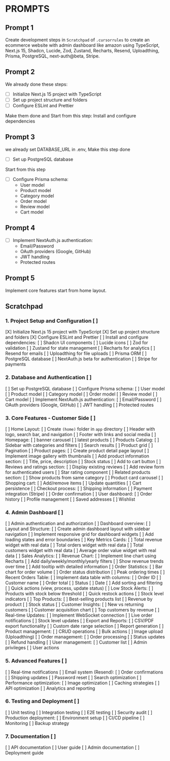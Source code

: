 # PROMPTS

## Prompt 1

Create development steps in `Scratchpad` of `.cursorrules` to create an ecommerce website with admin dashboard like amazon using TypeScript, Next.js 15, Shadcn, Lucide, Zod, Zustand, Recharts, Resend, Uploadthing, Prisma, PostgreSQL, next-auth@beta, Stripe.

## Prompt 2

We already done these steps:

- [ ] Initialize Next.js 15 project with TypeScript
- [ ] Set up project structure and folders
- [ ] Configure ESLint and Prettier

Make them done and Start from this step:
Install and configure dependencies

## Prompt 3

we already set DATABASE_URL in .env, Make this step done

- [ ] Set up PostgreSQL database

Start from this step

- [ ] Configure Prisma schema:
  - User model
  - Product model
  - Category model
  - Order model
  - Review model
  - Cart model

## Prompt 4

- [ ] Implement NextAuth.js authentication:
  - Email/Password
  - OAuth providers (Google, GitHub)
  - JWT handling
  - Protected routes

## Prompt 5

Implement core features start from home layout.

## Scratchpad

### 1. Project Setup and Configuration [ ]

[X] Initialize Next.js 15 project with TypeScript
[X] Set up project structure and folders
[X] Configure ESLint and Prettier
[ ] Install and configure dependencies:
  [ ] Shadcn UI components
  [ ] Lucide icons
  [ ] Zod for validation
  [ ] Zustand for state management
  [ ] Recharts for analytics
  [ ] Resend for emails
  [ ] Uploadthing for file uploads
  [ ] Prisma ORM
  [ ] PostgreSQL database
  [ ] NextAuth.js beta for authentication
  [ ] Stripe for payments

### 2. Database and Authentication [ ]

[ ] Set up PostgreSQL database
[ ] Configure Prisma schema:
  [ ] User model
  [ ] Product model
  [ ] Category model
  [ ] Order model
  [ ] Review model
  [ ] Cart model
[ ] Implement NextAuth.js authentication:
  [ ] Email/Password
  [ ] OAuth providers (Google, GitHub)
  [ ] JWT handling
  [ ] Protected routes

### 3. Core Features - Customer Side [ ]

[ ] Home Layout:
  [ ] Create `(home)` folder in `app` directory
  [ ] Header with logo, search bar, and navigation
  [ ] Footer with links and social media
[ ] Homepage:
  [ ] banner carousel
  [ ] latest products
[ ] Products Catalog:
  [ ] Sidebar with categories and filters
  [ ] Search results
  [ ] Product grid
  [ ] Pagination
[ ] Product pages:
  [ ] Create product detail page layout
  [ ] Implement image gallery with thumbnails
  [ ] Add product information section:
    [ ] Title, price, description
    [ ] Stock status
    [ ] Add to cart button
  [ ] Reviews and ratings section:
    [ ] Display existing reviews
    [ ] Add review form for authenticated users
    [ ] Star rating component
  [ ] Related products section:
    [ ] Show products from same category
    [ ] Product card carousel
[ ] Shopping cart:
  [ ] Add/remove items
  [ ] Update quantities
  [ ] Cart persistence
[ ] Checkout process:
  [ ] Shipping information
  [ ] Payment integration (Stripe)
  [ ] Order confirmation
[ ] User dashboard:
  [ ] Order history
  [ ] Profile management
  [ ] Saved addresses
  [ ] Wishlist

### 4. Admin Dashboard [ ]

[ ] Admin authentication and authorization
[ ] Dashboard overview:
  [ ] Layout and Structure:
    [ ] Create admin dashboard layout with sidebar navigation
    [ ] Implement responsive grid for dashboard widgets
    [ ] Add loading states and error boundaries
  [ ] Key Metrics Cards:
    [ ] Total revenue widget with real data
    [ ] Total orders widget with real data
    [ ] Total customers widget with real data
    [ ] Average order value widget with real data
  [ ] Sales Analytics:
    [ ] Revenue Chart:
      [ ] Implement line chart using Recharts
      [ ] Add daily/weekly/monthly/yearly filters
      [ ] Show revenue trends over time
      [ ] Add tooltip with detailed information
    [ ] Order Statistics:
      [ ] Bar chart for order volume
      [ ] Order status distribution
      [ ] Peak ordering times
  [ ] Recent Orders Table:
    [ ] Implement data table with columns:
      [ ] Order ID
      [ ] Customer name
      [ ] Order total
      [ ] Status
      [ ] Date
    [ ] Add sorting and filtering
    [ ] Quick actions (view, process, update status)
  [ ] Low Stock Alerts:
    [ ] Products with stock below threshold
    [ ] Quick restock actions
    [ ] Stock level indicators
  [ ] Top Products:
    [ ] Best-selling products list
    [ ] Revenue by product
    [ ] Stock status
  [ ] Customer Insights:
    [ ] New vs returning customers
    [ ] Customer acquisition chart
    [ ] Top customers by revenue
  [ ] Real-time Updates:
    [ ] Implement WebSocket connection
    [ ] Live order notifications
    [ ] Stock level updates
  [ ] Export and Reports:
    [ ] CSV/PDF export functionality
    [ ] Custom date range selection
    [ ] Report generation
[ ] Product management:
  [ ] CRUD operations
  [ ] Bulk actions
  [ ] Image upload (Uploadthing)
[ ] Order management:
  [ ] Order processing
  [ ] Status updates
  [ ] Refund handling
[ ] User management:
  [ ] Customer list
  [ ] Admin privileges
  [ ] User actions

### 5. Advanced Features [ ]

[ ] Real-time notifications
[ ] Email system (Resend):
  [ ] Order confirmations
  [ ] Shipping updates
  [ ] Password reset
[ ] Search optimization
[ ] Performance optimization:
  [ ] Image optimization
  [ ] Caching strategies
  [ ] API optimization
[ ] Analytics and reporting

### 6. Testing and Deployment [ ]

[ ] Unit testing
[ ] Integration testing
[ ] E2E testing
[ ] Security audit
[ ] Production deployment:
  [ ] Environment setup
  [ ] CI/CD pipeline
  [ ] Monitoring
  [ ] Backup strategy

### 7. Documentation [ ]

[ ] API documentation
[ ] User guide
[ ] Admin documentation
[ ] Deployment guide
